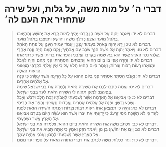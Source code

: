 # דברי ה׳ על מות משה, על גלות, ועל שירה שתחזיר את העם לה׳

> דברים לא יד: וַיֹּאמֶר יְהוָה אֶל מֹשֶׁה הֵן קָרְבוּ יָמֶיךָ לָמוּת קְרָא אֶת יְהוֹשֻׁעַ וְהִתְיַצְּבוּ בְּאֹהֶל מוֹעֵד וַאֲצַוֶּנּוּ; וַיֵּלֶךְ מֹשֶׁה וִיהוֹשֻׁעַ וַיִּתְיַצְּבוּ בְּאֹהֶל מוֹעֵד.  
> דברים לא טו: וַיֵּרָא יְהוָה בָּאֹהֶל בְּעַמּוּד עָנָן; וַיַּעֲמֹד עַמּוּד הֶעָנָן עַל פֶּתַח הָאֹהֶל.  
> דברים לא טז: וַיֹּאמֶר יְהוָה אֶל מֹשֶׁה הִנְּךָ שֹׁכֵב עִם אֲבֹתֶיךָ; וְקָם הָעָם הַזֶּה וְזָנָה אַחֲרֵי אֱלֹהֵי נֵכַר הָאָרֶץ אֲשֶׁר הוּא בָא שָׁמָּה בְּקִרְבּוֹ וַעֲזָבַנִי וְהֵפֵר אֶת בְּרִיתִי אֲשֶׁר כָּרַתִּי אִתּוֹ.  
> דברים לא יז: וְחָרָה אַפִּי בוֹ בַיּוֹם הַהוּא וַעֲזַבְתִּים וְהִסְתַּרְתִּי פָנַי מֵהֶם וְהָיָה לֶאֱכֹל וּמְצָאֻהוּ רָעוֹת רַבּוֹת וְצָרוֹת; וְאָמַר בַּיּוֹם הַהוּא הֲלֹא עַל כִּי אֵין אֱלֹהַי בְּקִרְבִּי מְצָאוּנִי הָרָעוֹת הָאֵלֶּה.  
> דברים לא יח: וְאָנֹכִי הַסְתֵּר אַסְתִּיר פָּנַי בַּיּוֹם הַהוּא עַל כָּל הָרָעָה אֲשֶׁר עָשָׂה:  כִּי פָנָה אֶל אֱלֹהִים אֲחֵרִים.  
> דברים לא יט: וְעַתָּה כִּתְבוּ לָכֶם אֶת הַשִּׁירָה הַזֹּאת וְלַמְּדָהּ אֶת בְּנֵי יִשְׂרָאֵל שִׂימָהּ בְּפִיהֶם:  לְמַעַן תִּהְיֶה לִּי הַשִּׁירָה הַזֹּאת לְעֵד בִּבְנֵי יִשְׂרָאֵל.  
> דברים לא כ: כִּי אֲבִיאֶנּוּ אֶל הָאֲדָמָה אֲשֶׁר נִשְׁבַּעְתִּי לַאֲבֹתָיו זָבַת חָלָב וּדְבַשׁ וְאָכַל וְשָׂבַע וְדָשֵׁן; וּפָנָה אֶל אֱלֹהִים אֲחֵרִים וַעֲבָדוּם וְנִאֲצוּנִי וְהֵפֵר אֶת בְּרִיתִי.  
> דברים לא כא: וְהָיָה כִּי תִמְצֶאןָ אֹתוֹ רָעוֹת רַבּוֹת וְצָרוֹת וְעָנְתָה הַשִּׁירָה הַזֹּאת לְפָנָיו לְעֵד כִּי לֹא תִשָּׁכַח מִפִּי זַרְעוֹ:  כִּי יָדַעְתִּי אֶת יִצְרוֹ אֲשֶׁר הוּא עֹשֶׂה הַיּוֹם בְּטֶרֶם אֲבִיאֶנּוּ אֶל הָאָרֶץ אֲשֶׁר נִשְׁבָּעְתִּי.  
> דברים לא כב: וַיִּכְתֹּב מֹשֶׁה אֶת הַשִּׁירָה הַזֹּאת בַּיּוֹם הַהוּא; וַיְלַמְּדָהּ אֶת בְּנֵי יִשְׂרָאֵל.  
> דברים לא כג: וַיְצַו אֶת יְהוֹשֻׁעַ בִּן נוּן וַיֹּאמֶר חֲזַק וֶאֱמָץ כִּי אַתָּה תָּבִיא אֶת בְּנֵי יִשְׂרָאֵל אֶל הָאָרֶץ אֲשֶׁר נִשְׁבַּעְתִּי לָהֶם; וְאָנֹכִי אֶהְיֶה עִמָּךְ.  
> דברים לא כד: וַיְהִי כְּכַלּוֹת מֹשֶׁה לִכְתֹּב אֶת דִּבְרֵי הַתּוֹרָה הַזֹּאת עַל סֵפֶר:  עַד תֻּמָּם.  
 

